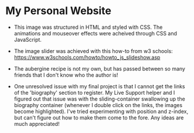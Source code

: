 # My Personal Website

- This image was structured in HTML and styled with CSS. The animations and mouseover effects were acheived through CSS and JavaScript.

- The image slider was achieved with this how-to from w3 schools: https://www.w3schools.com/howto/howto_js_slideshow.asp

- The aubergine recipe is not my own, but has passed between so many friends that I don't know who the author is!

- One unresolved issue with my final project is that I cannot get the links of the 'biography' section to register. My Live Support helper and I figured out that issue was with the sliding-container swallowing up the biography container (whenever I double click on the links, the images become highlighted). I've tried experimenting with position and z-index, but can't figure out how to make them come to the fore. Any ideas are much appreciated!